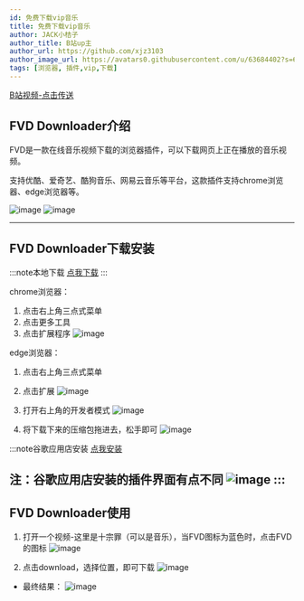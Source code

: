 ```yaml
---
id: 免费下载vip音乐
title: 免费下载vip音乐
author: JACK小桔子
author_title: B站up主
author_url: https://github.com/xjz3103
author_image_url: https://avatars0.githubusercontent.com/u/63684402?s=60&v=4
tags: [浏览器, 插件,vip,下载]
---
```


[B站视频-点击传送](https://www.bilibili.com/video/BV1JA411b7hR)

## FVD Downloader介绍
FVD是一款在线音乐视频下载的浏览器插件，可以下载网页上正在播放的音乐视频。

支持优酷、爱奇艺、酷狗音乐、网易云音乐等平台，这款插件支持chrome浏览器、edge浏览器等。

![image](https://s1.ax1x.com/2020/06/19/NKT3Ss.png 'image 1')
![image](https://s1.ax1x.com/2020/06/19/NKTlWj.png 'image 2')

<!--truncate-->
---

## FVD Downloader下载安装
:::note本地下载
[点我下载](https://xjz3103.lanzous.com/icdvaqh)
:::

chrome浏览器：
1. 点击右上角三点式菜单
1. 点击更多工具
1. 点击扩展程序
![image](https://s1.ax1x.com/2020/06/19/NKTnw8.png 'image 3')

edge浏览器：
1. 点击右上角三点式菜单
1. 点击扩展
![image](https://s1.ax1x.com/2020/06/19/NKTMFg.png 'image 4')

1. 打开右上角的开发者模式
![image](https://s1.ax1x.com/2020/06/19/NKTmef.png 'image 5')

1. 将下载下来的压缩包拖进去，松手即可
![image](https://s1.ax1x.com/2020/06/19/NKTJO0.gif 'image 6')

:::note谷歌应用店安装
[点我安装](https://chrome.google.com/webstore/detail/video-downloader-professi/eooikgjpbiiaebbbnjbcnmgggekfnhfj/related)

**注：谷歌应用店安装的插件界面有点不同**
![image](https://s1.ax1x.com/2020/06/19/NKT8ln.png 'image 7')
:::
---

## FVD Downloader使用
1. 打开一个视频-这里是十宗罪（可以是音乐），当FVD图标为蓝色时，点击FVD的图标
![image](https://s1.ax1x.com/2020/06/19/NKTGyq.jpg 'image 8')

1. 点击download，选择位置，即可下载
![image](https://s1.ax1x.com/2020/06/19/NKTQYQ.png 'image 9')

* 最终结果：
![image](https://s1.ax1x.com/2020/06/19/NKTtmV.jpg 'image 10')